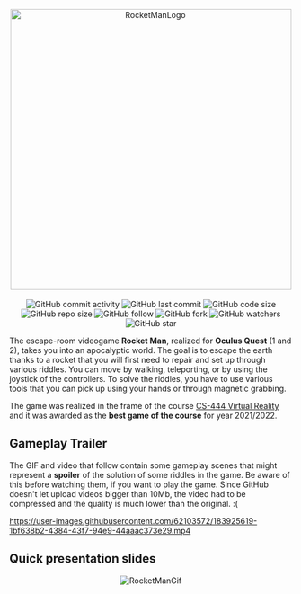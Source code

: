 <p align="center">
  <img width="500" alt="RocketManLogo" src="https://user-images.githubusercontent.com/62103572/183918141-3c87876e-402a-401d-ade0-80678f4e4155.png">
  </br>
  </br>
  <img alt="GitHub commit activity" src="https://img.shields.io/github/commit-activity/y/EliaFantini/RocketMan-a-VR-videogame-created-with-Unity">
  <img alt="GitHub last commit" src="https://img.shields.io/github/last-commit/EliaFantini/RocketMan-a-VR-videogame-created-with-Unity">
  <img alt="GitHub code size" src="https://img.shields.io/github/languages/code-size/EliaFantini/RocketMan-a-VR-videogame-created-with-Unity">
  <img alt="GitHub repo size" src="https://img.shields.io/github/repo-size/EliaFantini/RocketMan-a-VR-videogame-created-with-Unity">
  <img alt="GitHub follow" src="https://img.shields.io/github/followers/EliaFantini?label=Follow">
  <img alt="GitHub fork" src="https://img.shields.io/github/forks/EliaFantini/RocketMan-a-VR-videogame-created-with-Unity?label=Fork">
  <img alt="GitHub watchers" src="https://img.shields.io/github/watchers/EliaFantini/RocketMan-a-VR-videogame-created-with-Unity?label=Watch">
  <img alt="GitHub star" src="https://img.shields.io/github/stars/EliaFantini/RocketMan-a-VR-videogame-created-with-Unity?style=social">
</p>

The escape-room videogame **Rocket Man**, realized for **Oculus Quest** (1 and 2), takes you into an
apocalyptic world. The goal is to escape the earth thanks to a rocket that you will first need to repair
and set up through various riddles. You can move by walking, teleporting, or by using the joystick of the
controllers. To solve the riddles, you have to use various tools that you can pick up using your hands or
through magnetic grabbing.

The game was realized in the frame of the course [CS-444 Virtual Reality](https://edu.epfl.ch/coursebook/en/virtual-reality-CS-444) and it was awarded as the **best game of the course** for year 2021/2022. 


## Gameplay Trailer
The GIF and video that follow contain some gameplay scenes that might represent a **spoiler** of the solution of some riddles in the game. Be aware of this before watching them, if you want to play the game. Since GitHub doesn't let upload videos bigger than 10Mb, the video had to be compressed and the quality is much lower than the original.  :(


https://user-images.githubusercontent.com/62103572/183925619-1bf638b2-4384-43f7-94e9-44aaac373e29.mp4




## Quick presentation slides
<p align="center">
 <img width="auto" alt="RocketManGif" src="https://user-images.githubusercontent.com/62103572/183921705-d7e4aa2f-54de-4897-a907-c03d6069aba1.gif">
</p>
